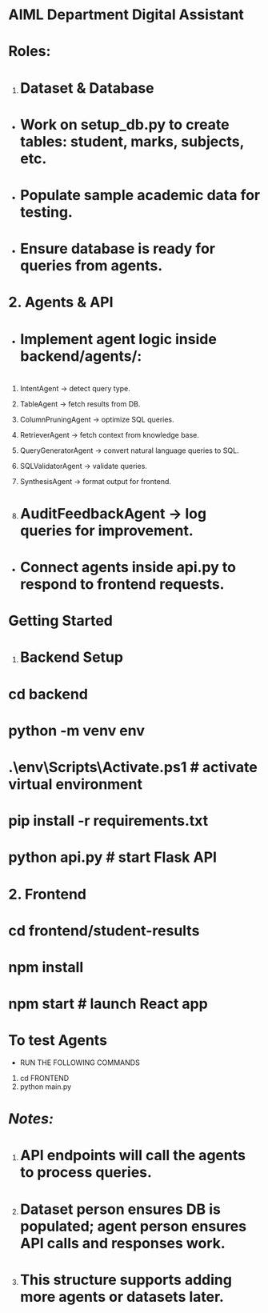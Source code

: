 # AIML Department Digital Assistant

# 

# Roles:

1. # Dataset \& Database

# 

* # Work on setup\_db.py to create tables: student, marks, subjects, etc.

# 

* # Populate sample academic data for testing.

# 

* # Ensure database is ready for queries from agents.

# 

# 2\. Agents \& API

# 

* # Implement agent logic inside backend/agents/:

# 

1. IntentAgent → detect query type.
   
   
2. TableAgent → fetch results from DB.
   
   
3. ColumnPruningAgent → optimize SQL queries.
   
   
4. RetrieverAgent → fetch context from knowledge base.
   
   
5. QueryGeneratorAgent → convert natural language queries to SQL.
   
   
6. SQLValidatorAgent → validate queries.
   
   
7. SynthesisAgent → format output for frontend.
   
   
8. # AuditFeedbackAgent → log queries for improvement.

# 

* # Connect agents inside api.py to respond to frontend requests.

# 

# **Getting Started**

1. # Backend Setup

# cd backend

# python -m venv env

# .\\env\\Scripts\\Activate.ps1  # activate virtual environment

# pip install -r requirements.txt

# python api.py  # start Flask API

# 

# 2\. Frontend

# cd frontend/student-results

# npm install

# npm start  # launch React app

# To test Agents
* RUN THE FOLLOWING COMMANDS
1. cd FRONTEND
2. python main.py

# *Notes:*

1. # API endpoints will call the agents to process queries.
2. # Dataset person ensures DB is populated; agent person ensures API calls and responses work.
3. # This structure supports adding more agents or datasets later.

